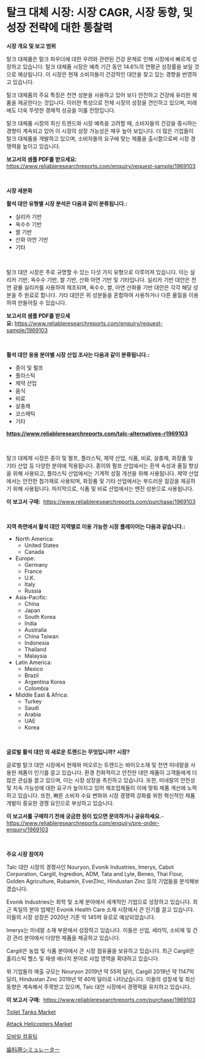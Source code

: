 <p><h1>탈크 대체 시장: 시장 CAGR, 시장 동향, 및 성장 전략에 대한 통찰력</h1></p><p><strong>시장 개요 및 보고 범위</strong></p>
<p><p>탈크 대체품은 탈크 파우더에 대한 우려와 관련된 건강 문제로 인해 시장에서 빠르게 성장하고 있습니다. 탈크 대체품 시장은 예측 기간 동안 14.6%의 연평균 성장률을 보일 것으로 예상됩니다. 이 시장은 현재 소비자들이 건강적인 대안을 찾고 있는 경향을 반영하고 있습니다.</p><p>탈크 대체품의 주요 특징은 천연 성분을 사용하고 있어 보다 안전하고 건강에 유리한 제품을 제공한다는 것입니다. 이러한 특성으로 전체 시장의 성장을 견인하고 있으며, 미래에도 더욱 뚜렷한 경제적 성공을 이룰 전망입니다.</p><p>탈크 대체품 시장의 최신 트렌드와 시장 예측을 고려할 때, 소비자들의 건강을 중시하는 경향이 계속되고 있어 이 시장의 성장 가능성은 매우 높아 보입니다. 더 많은 기업들이 탈크 대체품을 개발하고 있으며, 소비자들의 요구에 맞는 제품을 출시함으로써 시장 경쟁력을 높이고 있습니다.</p></p>
<p><strong>보고서의 샘플 PDF를 받으세요:</strong> <a href="https://www.reliableresearchreports.com/enquiry/request-sample/1969103">https://www.reliableresearchreports.com/enquiry/request-sample/1969103</a></p>
<p>&nbsp;</p>
<p><strong>시장 세분화</strong></p>
<p><strong>활석 대안 유형별 시장 분석은 다음과 같이 분류됩니다.:</strong></p>
<p><ul><li>실리카 기반</li><li>옥수수 기반</li><li>쌀 기반</li><li>산화 아연 기반</li><li>기타</li></ul></p>
<p>&nbsp;</p>
<p><p>탈크 대안 시장은 주로 규명할 수 있는 다섯 가지 유형으로 이루어져 있습니다. 이는 실리카 기반, 옥수수 기반, 쌀 기반, 산화 아연 기반 및 기타입니다. 실리카 기반 대안은 천연 광물 실리카를 사용하여 제조되며, 옥수수, 쌀, 아연 산화물 기반 대안은 각각 해당 성분을 주 원료로 합니다. 기타 대안은 위 성분들을 혼합하여 사용하거나 다른 물질을 이용하여 만들어질 수 있습니다.</p></p>
<p><strong>보고서의 샘플 PDF를 받으세요:</strong>&nbsp;<a href="https://www.reliableresearchreports.com/enquiry/request-sample/1969103">https://www.reliableresearchreports.com/enquiry/request-sample/1969103</a></p>
<p>&nbsp;</p>
<p><strong> 활석 대안 응용 분야별 시장 산업 조사는 다음과 같이 분류됩니다.:</strong></p>
<p><ul><li>종이 및 펄프</li><li>플라스틱</li><li>제약 산업</li><li>음식</li><li>비료</li><li>살충제</li><li>코스메틱</li><li>기타</li></ul></p>
<p><strong><a href="https://www.reliableresearchreports.com/talc-alternatives-r1969103">https://www.reliableresearchreports.com/talc-alternatives-r1969103</a></strong></p>
<p>&nbsp;</p>
<p><p>탈크 대체제 시장은 종이 및 펄프, 플라스틱, 제약 산업, 식품, 비료, 살충제, 화장품 및 기타 산업 등 다양한 분야에 적용됩니다. 종이와 펄프 산업에서는 흰색 속성과 품질 향상을 위해 사용되고, 플라스틱 산업에서는 기계적 성질 개선을 위해 사용됩니다. 제약 산업에서는 안전한 첨가제로 사용되며, 화장품 및 기타 산업에서는 부드러운 질감을 제공하기 위해 사용됩니다. 마지막으로, 식품 및 비료 산업에서는 엔진 성분으로 사용됩니다.</p></p>
<p><strong>이 보고서 구매:</strong>&nbsp; <a href="https://www.reliableresearchreports.com/purchase/1969103">https://www.reliableresearchreports.com/purchase/1969103</a></p>
<p>&nbsp;</p>
<p><strong>지역 측면에서 활석 대안 지역별로 이용 가능한 시장 플레이어는 다음과 같습니다.:</strong></p>
<p><ul>
    <li>
        North America:
        <ul>
            <li>United States</li>
            <li>Canada</li>
        </ul>
    </li>
    <li>
        Europe:
        <ul>
            <li>Germany</li>
            <li>France</li>
            <li>U.K.</li>
            <li>Italy</li>
            <li>Russia</li>
        </ul>
    </li>
    <li>
        Asia-Pacific:
        <ul>
            <li>China</li>
            <li>Japan</li>
            <li>South Korea</li>
            <li>India</li>
            <li>Australia</li>
            <li>China Taiwan</li>
            <li>Indonesia</li>
            <li>Thailand</li>
            <li>Malaysia</li>
        </ul>
    </li>
    <li>
        Latin America:
        <ul>
            <li>Mexico</li>
            <li>Brazil</li>
            <li>Argentina Korea</li>
            <li>Colombia</li>
        </ul>
    </li>
    <li>
        Middle East & Africa:
        <ul>
            <li>Turkey</li>
            <li>Saudi</li>
            <li>Arabia</li>
            <li>UAE</li>
            <li>Korea</li>
        </ul>
    </li>
    </ul></p>
<p>&nbsp;</p>
<p><strong>글로벌 활석 대안 의 새로운 트렌드는 무엇입니까? 시장?</strong></p>
<p><p>글로벌 탈크 대안 시장에서 현재와 떠오르는 트렌드는 바이오소재 및 천연 미네랄을 사용한 제품이 인기를 끌고 있습니다. 환경 친화적이고 안전한 대안 제품이 고객들에게 더 많은 관심을 끌고 있으며, 이는 시장 성장을 촉진하고 있습니다. 또한, 미네랄의 안전성 및 지속 가능성에 대한 요구가 높아지고 있어 제조업체들이 이에 맞춰 제품 개선에 노력하고 있습니다. 또한, 빠른 소비자 수요 변화와 시장 경쟁력 강화를 위한 혁신적인 제품 개발이 중요한 경쟁 요인으로 부상하고 있습니다.</p></p>
<p><strong>이 보고서를 구매하기 전에 궁금한 점이 있으면 문의하거나 공유하세요.</strong>- <a href="https://www.reliableresearchreports.com/enquiry/pre-order-enquiry/1969103">https://www.reliableresearchreports.com/enquiry/pre-order-enquiry/1969103</a></p>
<p>&nbsp;</p>
<p><strong>주요 시장 참여자</strong></p>
<p><p>Talc 대안 시장의 경쟁사인 Nouryon, Evonik Industries, Imerys, Cabot Corporation, Cargill, Ingredion, ADM, Tata and Lyle, Beneo, Thai Flour, Golden Agriculture, Rubamin, EverZInc, Hindustan Zinc 등의 기업들을 분석해보겠습니다. </p><p>Evonik Industries는 화학 및 소재 분야에서 세계적인 기업으로 성장하고 있습니다. 최근 독일의 분야 업체인 Evonik Health Care 소재 시장에서 큰 인기를 끌고 있습니다. 이들의 시장 성장은 2020년 기준 약 145억 유로로 예상되었습니다. </p><p>Imerys는 미네랄 소재 부문에서 성장하고 있습니다. 이들은 산업, 세라믹, 소비재 및 건강 관리 분야에서 다양한 제품을 제공하고 있습니다. </p><p>Cargill은 농업 및 식품 분야에서 큰 시장 점유율을 보유하고 있습니다. 최근 Cargill은 홀리스틱 헬스 및 재생 에너지 분야로 사업 영역을 확대하고 있습니다. </p><p>위 기업들의 매출 규모는 Nouryon 2019년 약 55억 달러, Cargill 2019년 약 1147억 달러, Hindustan Zinc 2019년 약 40억 달러로 나타났습니다. 이들의 성장세 및 최신 동향은 계속해서 주목받고 있으며, Talc 대안 시장에서 경쟁력을 유지하고 있습니다.</p></p>
<p><strong>이 보고서 구매:</strong>&nbsp;&nbsp;<a href="https://www.reliableresearchreports.com/purchase/1969103">https://www.reliableresearchreports.com/purchase/1969103</a></p>
<p><p><a href="https://github.com/singletonthaxterkelliehr2df/Market-Research-Report-List-2/blob/main/toilet-tanks-market.md">Toilet Tanks Market</a></p><p><a href="https://github.com/kufem1/Market-Research-Report-List-2/blob/main/attack-helicopters-market.md">Attack Helicopters Market</a></p><p><a href="https://medium.com/@jonatanjast1928/quot-%EB%AA%A8%EB%B0%94%EC%9D%BC-%EC%BB%B4%ED%93%A8%ED%8C%85-%EC%8B%9C%EC%9E%A5-%EC%A1%B0%EC%82%AC-%EB%B3%B4%EA%B3%A0%EC%84%9C-%EA%B7%B8-%EC%97%AD%EC%82%AC-%EB%B0%8F-2024%EB%85%84%EB%B6%80%ED%84%B0-2031%EB%85%84%EA%B9%8C%EC%A7%80%EC%9D%98-%EC%98%88%EC%B8%A1-quot-4ead48f41c21">모바일 컴퓨팅</a></p><p><a href="https://medium.com/@queenlitle19361/%E6%AD%AF%E7%A7%91%E3%82%B7%E3%83%9F%E3%83%A5%E3%83%AC%E3%83%BC%E3%82%BF%E3%83%BC%E5%B8%82%E5%A0%B4-%E5%B8%82%E5%A0%B4cagr-%E5%B8%82%E5%A0%B4%E5%8B%95%E5%90%91-%E6%88%90%E9%95%B7%E6%88%A6%E7%95%A5%E3%81%AB%E9%96%A2%E3%81%99%E3%82%8B%E6%83%85%E5%A0%B1-27b032e41c62">歯科用シミュレーター</a></p></p>